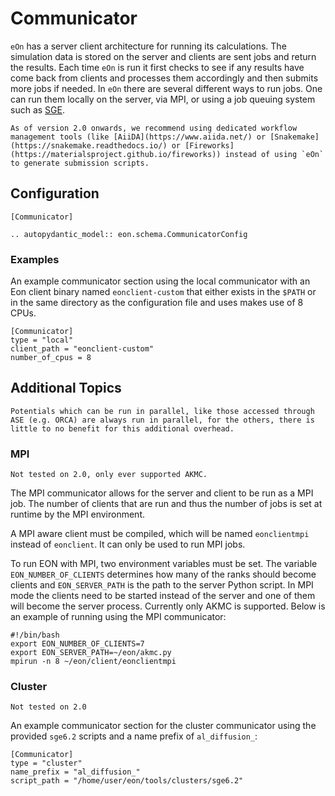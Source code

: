 # Communicator

`eOn` has a server client architecture for running its calculations. The
simulation data is stored on the server and clients are sent jobs and return the
results. Each time `eOn` is run it first checks to see if any results have come
back from clients and processes them accordingly and then submits more jobs if
needed. In `eOn` there are several different ways to run jobs. One can run them
locally on the server, via MPI,  or using a job queuing system such as
[SGE](http://www.oracle.com/us/products/tools/oracle-grid-engine-075549.html).

```{note}
As of version 2.0 onwards, we recommend using dedicated workflow management tools (like [AiiDA](https://www.aiida.net/) or [Snakemake](https://snakemake.readthedocs.io/) or [Fireworks](https://materialsproject.github.io/fireworks)) instead of using `eOn` to generate submission scripts.
```

## Configuration

```{code-block} ini
[Communicator]
```

```{eval-rst}
.. autopydantic_model:: eon.schema.CommunicatorConfig
```

### Examples

An example communicator section using the local communicator with an Eon client
binary named `eonclient-custom` that either exists in the `$PATH` or in the same
directory as the configuration file and uses makes use of 8 CPUs.


```{code-block} toml
[Communicator]
type = "local"
client_path = "eonclient-custom"
number_of_cpus = 8
```

## Additional Topics

```{versionchanged} 2.0
Potentials which can be run in parallel, like those accessed through ASE (e.g. ORCA) are always run in parallel, for the others, there is little to no benefit for this additional overhead.
```

### MPI

```{warning}
Not tested on 2.0, only ever supported AKMC.
```

The MPI communicator allows for the server and client to be run as a MPI job.
The number of clients that are run and thus the number of jobs is set at runtime
by the MPI environment.

A MPI aware client must be compiled, which will be named ``eonclientmpi``
instead of ``eonclient``. It can only be used to run MPI jobs.

To run EON with MPI, two environment variables must be set. The
variable `EON_NUMBER_OF_CLIENTS` determines how many of the ranks
should become clients and `EON_SERVER_PATH` is the path to the
server Python script. In MPI mode the clients need to be started
instead of the server and one of them will become the server process.
Currently only AKMC is supported. Below is an example of running using
the MPI communicator:

```{code-block} bash
#!/bin/bash
export EON_NUMBER_OF_CLIENTS=7
export EON_SERVER_PATH=~/eon/akmc.py
mpirun -n 8 ~/eon/client/eonclientmpi
```

### Cluster

```{warning}
Not tested on 2.0
```

An example communicator section for the cluster communicator using the provided
`sge6.2` scripts and a name prefix of `al_diffusion_`:

```{code-block} toml
[Communicator]
type = "cluster"
name_prefix = "al_diffusion_"
script_path = "/home/user/eon/tools/clusters/sge6.2"
```
